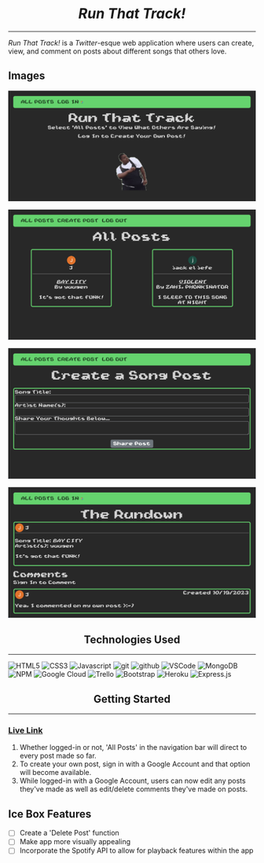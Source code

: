 <div align = 'center'>

# *Run That Track!*

</div>

---

*Run That Track!* is a *Twitter*-esque web application where users can create, view, and comment on posts about different songs that others love.

## Images

![Home Page](<public/images/loggedOutHome.png>)

![All Songs Page](<public/images/loggedInIndex.png>)

![Create Post Page](<public/images/createPostPage.png>)

![View Post Page](<public/images/loggedOutViewPost.png>)

<div align = 'center'>

## Technologies Used

</div>

---

![HTML5](https://img.shields.io/badge/html5-%23E34F26.svg?style=for-the-badge&logo=html5&logoColor=white)
![CSS3](https://img.shields.io/badge/css3-%231572B6.svg?style=for-the-badge&logo=css3&logoColor=white)
![Javascript](https://img.shields.io/badge/JavaScript-F7DF1E?style=for-the-badge&logo=javascript&logoColor=black)
![git](https://img.shields.io/badge/GIT-E44C30?style=for-the-badge&logo=git&logoColor=white)
![github](https://img.shields.io/badge/GitHub-100000?style=for-the-badge&logo=github&logoColor=white)
![VSCode](https://img.shields.io/badge/Visual_Studio_Code-0078D4?style=for-the-badge&logo=visual%20studio%20code&logoColor=white)
![MongoDB](https://img.shields.io/badge/MongoDB-4EA94B?style=for-the-badge&logo=mongodb&logoColor=white)
![NPM](https://img.shields.io/badge/npm-CB3837?style=for-the-badge&logo=npm&logoColor=white)
![Google Cloud](https://img.shields.io/badge/GoogleCloud-%234285F4.svg?style=for-the-badge&logo=google-cloud&logoColor=white)
![Trello](https://img.shields.io/badge/Trello-%23026AA7.svg?style=for-the-badge&logo=Trello&logoColor=white)
![Bootstrap](https://img.shields.io/badge/bootstrap-%238511FA.svg?style=for-the-badge&logo=bootstrap&logoColor=white)
![Heroku](https://img.shields.io/badge/heroku-%23430098.svg?style=for-the-badge&logo=heroku&logoColor=white)
![Express.js](https://img.shields.io/badge/express.js-%23404d59.svg?style=for-the-badge&logo=express&logoColor=%2361DAFB)

<div align = 'center'>

## Getting Started

</div>

---

### [Live Link](https://run-that-track-44f89003dfaf.herokuapp.com/)

1. Whether logged-in or not, 'All Posts' in the navigation bar will direct to every post made so far.
2. To create your own post, sign in with a Google Account and that option will become available.
3. While logged-in with a Google Account, users can now edit any posts they've made as well as edit/delete comments they've made on posts. 

## Ice Box Features

- [ ] Create a 'Delete Post' function
- [ ] Make app more visually appealing
- [ ] Incorporate the Spotify API to allow for playback features within the app
